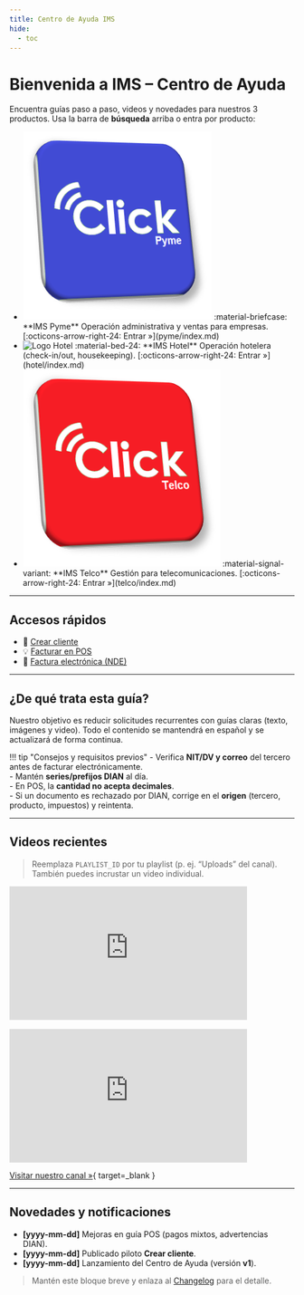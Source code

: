 ```yaml
---
title: Centro de Ayuda IMS
hide:
  - toc
---
```


# Bienvenida a **IMS – Centro de Ayuda**

Encuentra guías paso a paso, videos y novedades para nuestros 3 productos. Usa la barra de **búsqueda** arriba o entra por producto:

<div class="grid cards" markdown>

-   <img src="assets/img/Logo_pyme.png" class="logo-card" alt="Logo Pyme">
    :material-briefcase: **IMS Pyme**  
    Operación administrativa y ventas para empresas.
    [:octicons-arrow-right-24: Entrar »](pyme/index.md)

-   <img src="assets/img/.png" class="logo-card" alt="Logo Hotel">
    :material-bed-24: **IMS Hotel**  
    Operación hotelera (check-in/out, housekeeping).
    [:octicons-arrow-right-24: Entrar »](hotel/index.md)

-   <img src="assets/img/Logo_telco.png" class="logo-card" alt="Logo Telco">
    :material-signal-variant: **IMS Telco**  
    Gestión para telecomunicaciones.
    [:octicons-arrow-right-24: Entrar »](telco/index.md)

</div>

---

## Accesos rápidos

- 🧾 [Crear cliente](05-guides/v1/ventas-pedidos-cotizaciones/01-crear-cliente.md)
- 💡 [Facturar en POS](05-guides/v1/ventas-pedidos-cotizaciones/04-factura-pos.md)
- 📨 [Factura electrónica (NDE)](05-guides/v1/ventas-pedidos-cotizaciones/02-factura-nde.md)

---

## ¿De qué trata esta guía?

Nuestro objetivo es reducir solicitudes recurrentes con guías claras (texto, imágenes y video). Todo el contenido se mantendrá en español y se actualizará de forma continua.

!!! tip "Consejos y requisitos previos"
    - Verifica **NIT/DV y correo** del tercero antes de facturar electrónicamente.  
    - Mantén **series/prefijos DIAN** al día.  
    - En POS, la **cantidad no acepta decimales**.  
    - Si un documento es rechazado por DIAN, corrige en el **origen** (tercero, producto, impuestos) y reintenta.

---

## Videos recientes

> Reemplaza `PLAYLIST_ID` por tu playlist (p. ej. “Uploads” del canal). También puedes incrustar un video individual.

<div style="display:flex; gap:16px; flex-wrap:wrap;">
  <iframe width="420" height="236" src="https://www.youtube.com/embed/Mm00AaDx_iA?si=fB5R8GwpSSXFCMSx" title="IMS YouTube" frameborder="0" allowfullscreen></iframe>
  <iframe width="420" height="236" src="https://www.youtube.com/embed/JmBatB-BHtw?si=IMSBblChL8U3Dl0p" title="IMS YouTube" frameborder="0" allowfullscreen></iframe>
</div>

[Visitar nuestro canal »](https://www.youtube.com/@Ingemasoft){ target=_blank }

---

## Novedades y notificaciones

- **[yyyy-mm-dd]** Mejoras en guía POS (pagos mixtos, advertencias DIAN).  
- **[yyyy-mm-dd]** Publicado piloto **Crear cliente**.  
- **[yyyy-mm-dd]** Lanzamiento del Centro de Ayuda (versión **v1**).

> Mantén este bloque breve y enlaza al [Changelog](08-changelog.md) para el detalle.